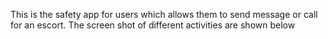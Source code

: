 This is the safety app for users which allows them to send message or call for an escort.
The screen shot of different activities are shown below

